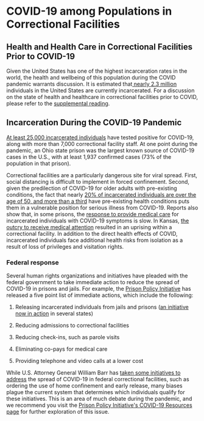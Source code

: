 # COVID-19 among Populations in Correctional Facilities

## Health and Health Care in Correctional Facilities Prior to COVID-19

Given the United States has one of the highest incarceration rates in the world, the health and wellbeing of this population during the COVID pandemic warrants discussion. It is estimated that[ nearly 2.3 million](https://www.prisonpolicy.org/reports/pie2020.html) individuals in the United States are currently incarcerated.  For a discussion on the state of health and healthcare in correctional facilities prior to COVID, please refer to the [supplemental reading](https://docs.google.com/document/d/1weLnZQE7LxS_Gm9pyX4Ba7ViH_7rQNH56T-1GT5dRp8/edit?usp=sharing). 

## Incarceration During the COVID-19 Pandemic

[At least 25,000 incarcerated individuals](https://covidprisondata.com) have tested positive for COVID-19, along with more than 7,000 correctional facility staff. At one point during the pandemic, an Ohio state prison was the largest known source of COVID-19 cases in the U.S., with at least 1,937 confirmed cases \(73% of the population in that prison\). 

Correctional facilities are a particularly dangerous site for viral spread. First, social distancing is difficult to implement in forced confinement. Second, given the predilection of COVID-19 for older adults with pre-existing conditions, the fact that nearly [20% of incarcerated individuals are over the age of 50, and more than a third](https://www.bop.gov/about/statistics/statistics_inmate_age.jsp) have pre-existing health conditions puts them in a vulnerable position for serious illness from COVID-19. Reports also show that, in some prisons, the [response to provide medical care](https://www.buzzfeednews.com/article/melissasegura/prison-inmates-covid-19-coronavirus) for incarcerated individuals with COVID-19 symptoms is slow. In Kansas, [the outcry to receive medical attention](https://www.theguardian.com/us-news/2020/apr/10/us-prisons-coronavirus-uprising-riot) resulted in an uprising within a correctional facility. In addition to the direct health effects of COVID, incarcerated individuals face additional health risks from isolation as a result of loss of privileges and visitation rights.

### Federal response 

Several human rights organizations and initiatives have pleaded with the federal government to take immediate action to reduce the spread of COVID-19 in prisons and jails. For example, the [Prison Policy Initiative](https://www.prisonpolicy.org/virus/virusresponse.html) has released a five point list of immediate actions, which include the following:

1. Releasing incarcerated individuals from jails and prisons \([an initiative now in action](https://www.bbc.com/news/world-us-canada-51947802) in several states\)

2. Reducing admissions to correctional facilities 

3. Reducing check-ins, such as parole visits

4. Eliminating co-pays for medical care

5. Providing telephone and video calls at a lower cost

While U.S. Attorney General William Barr has [taken some initiatives to address](https://www.themarshallproject.org/2020/03/28/how-bill-barr-s-covid-19-prisoner-release-plan-could-favor-white-people) the spread of COVID-19 in federal correctional facilities, such as ordering the use of home confinement and early release, many biases plague the current system that determines which individuals qualify for these initiatives. This is an area of much debate during the pandemic, and we recommend you visit the [Prison Policy Initiative's COVID-19 Resources page](https://www.prisonpolicy.org/virus/index.html) for further exploration of this issue.

